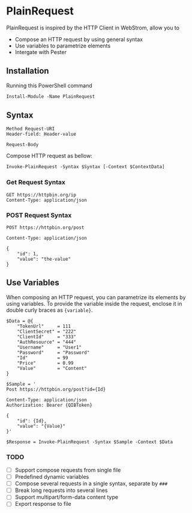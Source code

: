 PlainRequest
=============
PlainRequest is inspired by the HTTP Client in WebStrom, allow you to

- Compose an HTTP request by using general syntax
- Use variables to parametrize elements
- Intergate with Pester


## Installation

Running this PowerShell command

```ps
Install-Module -Name PlainRequest	
```


## Syntax

```
Method Request-URI
Header-field: Header-value

Request-Body
```

Compose HTTP request as bellow:
```ps
Invoke-PlainRequest -Syntax $Syntax [-Context $ContextData]
```

### Get Request Syntax
```
GET https://httpbin.org/ip
Content-Type: application/json 
```

### POST Request Syntax
```
POST https://httpbin.org/post

Content-Type: application/json

{
    "id": 1,
    "value": "the-value"
}
```


## Use Variables

When composing an HTTP request, you can parametrize its elements by using variables. To provide the variable inside the request, enclose it in double curly braces as `{variable}`. 

```PS
$Data = @{
    "TokenUrl"     = 111
    "ClientSecret" = "222"
    "ClientId"     = "333"
    "AuthResource" = "444"
    "Username"     = "User1"
    "Password"     = "Password"
    "Id"           = 99
    "Price"        = 0.99
    "Value"        = "Content"
}

$Sample = '
Post https://httpbin.org/post?id={Id}

Content-Type: application/json
Authorization: Bearer {QIBToken}

{
    "id": {Id},
    "value": "{Value}"
}'

$Response = Invoke-PlainRequest -Syntax $Sample -Context $Data
```


### TODO

- [ ] Support compose requests from single file
- [ ] Predefined dynamic variables
- [ ] Compose several requests in a single syntax, separate by `###`
- [ ] Break long requests into several lines
- [ ] Support multipart/form-data content type
- [ ] Export response to file